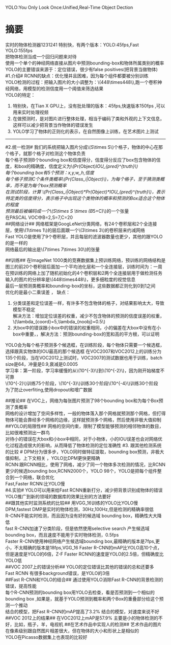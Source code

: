 YOLO:You Only Look Once:Unified,Real-Time Object Dection  
# 摘要 #
实时的物体检测器1231241
特别快，有两个版本：YOLO:45fps,Fast YOLO:155fps  
把物体检测当成一个回归问题来对待  
使用一个单个的神经网络直接从图片中预测bounding-box和物体所属类别的概率  
YOLO的主要错误来源于：定位错误，很少有false positives(把背景当做物体)  
#1.介绍#
RCNN的缺点：优化慢并且困难，因为每个组件都要被分别训练    
YOLO检测的过程：把输入图片的大小调整为：\\(448\times448\\),跑一个卷积神经网络，用模型的检测信度用一个阈值来筛选结果  
YOLO的特定：

 1. 特别快，在Tian X GPU上，没有批处理的版本：45fps,快速版本150fps ,可以用来实时处理视频  
 2. 在做预测时，是对图片进行整体处理，相当于编码了类和外观的上下文信息，这样可以减少把背景当作物体的错误发生  
 3. YOLO学习了物体的正则化的表示，在自然图像上训练，在艺术图片上测试  
 


----------

#2.统一检测#
我们的系统把输入图片分成\\(S\times S\\)个格子，物体的中心在那个格子，就那个格子对检测这个物体负责  
每个格子预测B个bounding box和信度得分，信度得分反应了box包含物体的信度，和box的精确度，信度定义为\\(Pr(Object)*IOU_{pred}^{truth}\\)  
每个bounding box有5个预测：x,y,w,,h,信度  
每个格子预测C个条件类概率\\(Pr(Class_i|Object)\\)，为每个格子，至于猜测类概率，而不是为每个box预测概率  
在测试阶段，计算 \\(Pr(Class_i|Object)\*Pr(Object)\*IOU_{pred}^{truth}\\)，表示特定类的信度得分，表示格子中出现这个类物体的概率和预测的Box适合这个物体的程度  
预测最后被编码成一个\\(S\times S \times (B*5+C)\\)的一个张量  
在PASCAL VOC中B=2,S=7,C=20  
##网络设计##
网络框架是GoogLeNet分类网络，有24个卷积层和2个全连接层，使用\\(1\times 1\\)的层后面跟一个\\(3\times 3\\)的卷积层来约减网络  
Fast YOLO是使用了9个卷积层，并且每层的滤波器数量也更少，其他的跟YOLO的是一样的  
网络最后的输出是\\(7\times 7\times 30\\)的张量  

##训练##
在ImageNet 1000类的竞赛数据集上预训练网络，预训练的网络结构是图三的前20个卷积层后面加一个平均池化层和一个全连接层，训练时间为：一周  
在预训练的网络上加了随机初始化的4个卷积层和2两个全连接层用于做检测任务  
输入的图片的分辨率是\\(448\times448\\)，更多细粒度的视觉信息  
最后一层预测类概率和bounding-box的坐标，这些数据都正则化到0到1之间  
优化的是最小二乘误差  ，
缺点：

 1. 分类误差和定位误差一样，有许多不包含物体的格子，对结果影响太大，导致模型不稳定  
解决方法：增加定位误差的权重，减少不包含物体的预测的信度误差的权重，\\(\lambda_{coord}=5,\lambda_{noobj}=0.5\\)  
 2. 大box中的错误跟小box中的错误的权重相同，小的偏差在大box中没有在小box中重要，，解决方法：预测bounding-box的宽和高的平方根，可以证明  
 
 YOLO会为每个格子预测多个候选框，在训练阶段，每个物体只需要一个候选框，选择跟真实物体的IOU最高的那个候选框
 在VOC2007和VOC2012上的训练分为135个阶段，当在VOC2012上测试时，VOC2007的测试数据也用于训练，batch size是64，冲量是0.9,衰减是0.0005    
 学习率：第一阶段，学习率缓慢的从\\(10^{-3}\\)到\\(10^{-2}\\)，因为刚开始梯度不可靠  
 \\(10^{-2}\\)训练75个阶段，\\(10^{-3}\\)训练30个阶段\\(10^{-4}\\)训练30个阶段  
 为了防止overfiting,使用dropout和增广数据  
 
 ##推论##
 在VOC上，网络为每张图片预测了98个bounding box和为每个Box预测了类概率  
 网格的设计增加了空间多样性，一般的物体落入那个网格就预测那个网格，但打得物体可能会靠经多个网格的边缘，这样就预测多个网格，然后使用非极大值抑制  
 ##YOLO的局限性##
 网格的空间约束，限制了模型能够预测的相邻物体的数目，比如很难预测出一群鸟  
 对待小的错误在大box和小box中相同，对于小物体，小的IOU误差也会对网络优化过程造成很大的影响，从而降低了物体检测的定位准确性
 #3. 跟其他检测系统的比较 #
 DPM分为很多步，YOLO同时做特征提取，bounding box预测，非极大值抑制，上下文相关  ，YOLO比DPM更快更精确  
 RCNN:跟RCNN相比，使用了网格，减少了同一个物体多次检测的情况，比RCNN更少的候选bounding box,RCNN2000个，YOLO 98个，YOLO是把每个组件整合到一个网络，联合优化  
 Fast,Faster RCNN:比YOLO慢  
#4.实验#
YOLO可以用来给Fast RCNN重新打分，减少把背景识别成物体的错误  
YOLO推广到新的领域的数据库的效果比别的方法要好  
##跟其他实时监测系统的比较##
用VGG_16训练的YOLO比YOLO慢  
DPM,fastest DMP是实时的物体检测，30Hz,100Hz,但是检测的精确率很低  
R-CNN不能实时检测，而且因为没有好的候选域 bounding box，精确性大大降低  
fast R-CNN加速了分类阶段，但是依然使用selective search 产生候选域 bounding box，而且速度不能用于实时物体检测，0.5fps  
Faster R-CNN使用神经网络产生候选域bounding box,最精确的版本是7fps,更小，不太精确的版本是18fps,VGG_16 Faster R-CNN的mAP比YOLO高10个点，但是速度是YOLO的6倍，Z-F Faster RCNN的速度是YOLO的2.5倍，但精确度比YOLO低  
##VOC 2007上的错误分析##
YOLO的定位错误比其他的错误的总和还要多  
Fast RCNN 有很多background错误，是YOLO的3倍  
##Fast R-CNN和YOLO的结合##
 通过使用YOLO消除Fast R-CNN的背景检测的错误，提高性能  
 每个R-CNN预测的bounding box用YOLO去检查，看是否预测到一个相似的bounding box ,如果是，就基于YOLO预测到概率和两个Box的重叠部分给这个预测一个推动  
 结合的模型，把Fast R-CNN的mAP提高了3.2%
 结合的模型，对速度来说不好  
##VOC 2012上的结果##
在VOC2012上mAP是57.9%
主要是小的物体检测的不好，比如，瓶子，羊，电视机
##在艺术作品中实现人的检测##
艺术作品的图片在像素级别跟自然图片相差很大，但在物体的大小和形状上是相似的  
YOLO在Picasso数据集上也表现的比较好  

